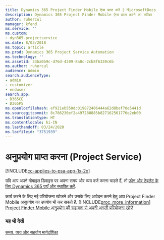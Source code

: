 ```yaml
---
title: Dynamics 365 Project Finder Mobile ऐप्स प्राप्त करें | MicrosoftDocs
description: Dynamics 365 Project Finder Mobile ऐप्स प्राप्त करने का तरीका
author: ruhercul
manager: kfend
ms.service: ''
ms.custom:
- dyn365-projectservice
ms.date: 8/03/2018
ms.topic: article
ms.prod: Dynamics 365 Project Service Automation
ms.technology: ''
ms.assetid: 33ba0b9c-d76d-4209-8a0c-2cb8f6330c6b
ms.author: ruhercul
audience: Admin
search.audienceType:
- admin
- customizer
- enduser
search.app:
- D365CE
- D365PS
ms.openlocfilehash: ef921eb550dc019872406444a62d8bef70e5441d
ms.sourcegitcommit: 8c786230ef2a497280885b827162561776e2eb00
ms.translationtype: HT
ms.contentlocale: hi-IN
ms.lasthandoff: 03/24/2020
ms.locfileid: "3751939"
---
```

# <a name="get-the-apps-project-service"></a>अनुप्रयोग प्राप्त करना (Project Service)

[!INCLUDE[cc-applies-to-psa-app-1x-2x](../includes/cc-applies-to-psa-app-1x-2x.md)]

यदि आप अपने मोबाइल डिवाइस पर अपना समय और व्यय दर्ज करना चाहते हैं, तो [फ़ोन और टेबलेट के लिए Dynamics 365 पाएँ और स्थापित करें](../mobile-app/dynamics-365-phones-tablets-users-guide.md).  
  
 कार्य करने के लिए नई परियोजना खोजने और उसके लिए आवेदन करने हेतु आप Project Finder Mobile अनुप्रयोग का उपयोग भी कर सकते हैं. [!INCLUDE[proc_more_information](../includes/proc-more-information.md)] [Project Finder Mobile अनुप्रयोग की सहायता से अपनी अगली परियोजना खोजें](../project-service/find-next-project-finder-mobile-app.md) 
  
### <a name="see-also"></a>यह भी देखें  
 [समय, व्यय और सहयोग मार्गदर्शिका](../project-service/time-expense-collaboration-guide.md)
